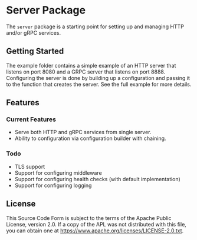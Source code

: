 # Server Package

The `server` package is a starting point for setting up and managing HTTP and/or gRPC services.

## Getting Started

The example folder contains a simple example of an HTTP server that listens on port 8080 and a GRPC server that listens on port 8888. Configuring the server is done by building up a configuration and passing it to the function that creates the server.  See the full example for more details.

## Features
### Current Features
- Serve both HTTP and gRPC services from single server.
- Ability to configuration via configuration builder with chaining.

### Todo
- TLS support
- Support for configuring middleware
- Support for configuring health checks (with default implementation)
- Support for configuring logging

## License

This Source Code Form is subject to the terms of the Apache Public License, version 2.0. If a copy of the APL was not distributed with this file, you can obtain one at https://www.apache.org/licenses/LICENSE-2.0.txt.